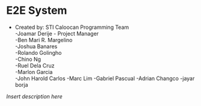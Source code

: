 # E2E System
- Created by: STI Caloocan Programming Team  
	-Joamar Derije - Project Manager  
	-Ben Mari R. Margelino  
	-Joshua Banares  
	-Rolando Golingho  
	-Chino Ng  
	-Ruel Dela Cruz  
	-Marlon Garcia  
	-John Harold Carlos
	-Marc Lim
	-Gabriel Pascual
	-Adrian Changco
	-jayar borja

  
*Insert description here*  
